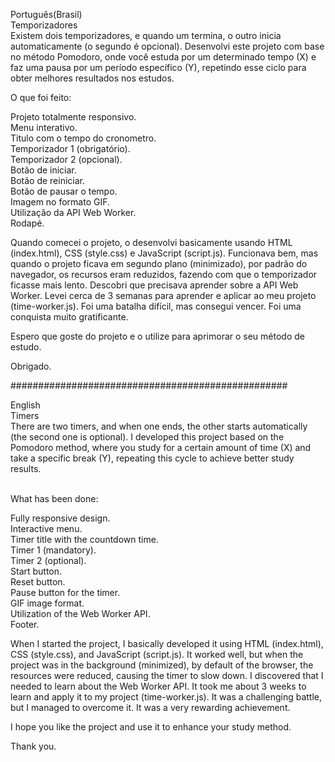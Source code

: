 Português(Brasil)<br>
Temporizadores<br>
Existem dois temporizadores, e quando um termina, o outro inicia automaticamente (o segundo é opcional). Desenvolvi este projeto com base no método Pomodoro, onde você estuda por um determinado tempo (X) e faz uma pausa por um período específico (Y), repetindo esse ciclo para obter melhores resultados nos estudos.<br>

O que foi feito:<br>

Projeto totalmente responsivo.<br>
Menu interativo.<br>
Titulo com o tempo do cronometro.<br>
Temporizador 1 (obrigatório).<br>
Temporizador 2 (opcional).<br>
Botão de iniciar.<br>
Botão de reiniciar.<br>
Botão de pausar o tempo.<br>
Imagem no formato GIF.<br>
Utilização da API Web Worker.<br>
Rodapé.<br>

Quando comecei o projeto, o desenvolvi basicamente usando HTML (index.html), CSS (style.css) e JavaScript (script.js). Funcionava bem, mas quando o projeto ficava em segundo plano (minimizado), por padrão do navegador, os recursos eram reduzidos, fazendo com que o temporizador ficasse mais lento.
Descobri que precisava aprender sobre a API Web Worker. Levei cerca de 3 semanas para aprender e aplicar ao meu projeto (time-worker.js). Foi uma batalha difícil, mas consegui vencer. Foi uma conquista muito gratificante.<br>

Espero que goste do projeto e o utilize para aprimorar o seu método de estudo.<br>

Obrigado.<br>

##################################################

English<br>
Timers<br>
There are two timers, and when one ends, the other starts automatically (the second one is optional). I developed this project based on the Pomodoro method, where you study for a certain amount of time (X) and take a specific break (Y), repeating this cycle to achieve better study results.<br>
<br>

What has been done:<br>

Fully responsive design.<br>
Interactive menu.<br>
Timer title with the countdown time.<br>
Timer 1 (mandatory).<br>
Timer 2 (optional).<br>
Start button.<br>
Reset button.<br>
Pause button for the timer.<br>
GIF image format.<br>
Utilization of the Web Worker API.<br>
Footer.<br>

When I started the project, I basically developed it using HTML (index.html), CSS (style.css), and JavaScript (script.js). It worked well, but when the project was in the background (minimized), by default of the browser, the resources were reduced, causing the timer to slow down.
I discovered that I needed to learn about the Web Worker API. It took me about 3 weeks to learn and apply it to my project (time-worker.js). It was a challenging battle, but I managed to overcome it. It was a very rewarding achievement.<br>

I hope you like the project and use it to enhance your study method.<br>

Thank you.
